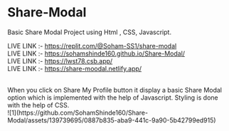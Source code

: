 # Share-Modal
Basic Share Modal Project using Html , CSS, Javascript.


LIVE LINK :-  https://replit.com/@Soham-SS1/share-modal   
LIVE LINK :-  https://sohamshinde160.github.io/Share-Modal/
<br/>
LIVE LINK :-  https://lwst78.csb.app/
<br/>
LIVE LINK :-  https://share-moodal.netlify.app/

<br>
When you click on Share My Profile button it display a basic Share Modal option which is implemented with the help of Javascript.
Styling is done with the help of CSS.
<br>
![1](https://github.com/SohamShinde160/Share-Modal/assets/139739695/0887b835-aba9-441c-9a90-5b42799ed915)

